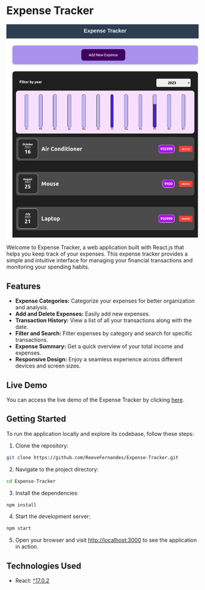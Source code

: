 # Expense Tracker

![Screenshot 2023-05-17 at 7 14 42 PM](./readme.png)


Welcome to Expense Tracker, a web application built with React.js that helps you keep track of your expenses. This expense tracker provides a simple and intuitive interface for managing your financial transactions and monitoring your spending habits.

## Features

- **Expense Categories:** Categorize your expenses for better organization and analysis.
- **Add and Delete Expenses:** Easily add new expenses.
- **Transaction History:** View a list of all your transactions along with the date.
- **Filter and Search:** Filter expenses by category and search for specific transactions.
- **Expense Summary:** Get a quick overview of your total income and expenses.
- **Responsive Design:** Enjoy a seamless experience across different devices and screen sizes.

## Live Demo

You can access the live demo of the Expense Tracker by clicking [here](https://my-expense-tracker-bay.vercel.app/).

## Getting Started

To run the application locally and explore its codebase, follow these steps:

1. Clone the repository:

```bash
git clone https://github.com/ReeveFernandes/Expense-Tracker.git
```

2. Navigate to the project directory:

```bash
cd Expense-Tracker
```

3. Install the dependencies:

```bash
npm install
```

4. Start the development server:

```bash
npm start
```

5. Open your browser and visit [http://localhost:3000](http://localhost:3000) to see the application in action.

## Technologies Used

- React: [^17.0.2](https://reactjs.org/)


